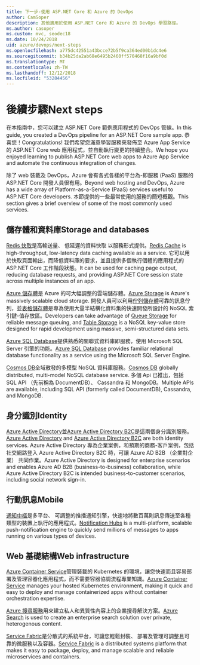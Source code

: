 ```yaml
---
title: 下一步-使用 ASP.NET Core 和 Azure 的 DevOps
author: CamSoper
description: 其他適用於使用 ASP.NET Core 和 Azure 的 DevOps 學習路徑。
ms.author: casoper
ms.custom: mvc, seodec18
ms.date: 10/24/2018
uid: azure/devops/next-steps
ms.openlocfilehash: a775dc42551a43bcce72b5f9ca364ed00b1dc4e6
ms.sourcegitcommit: b34b25da2ab68e6495b2460ff570468f16a9bf0d
ms.translationtype: MT
ms.contentlocale: zh-TW
ms.lasthandoff: 12/12/2018
ms.locfileid: "53284456"
---
```

# <a name="next-steps"></a><span data-ttu-id="c5c5a-103">後續步驟</span><span class="sxs-lookup"><span data-stu-id="c5c5a-103">Next steps</span></span>

<span data-ttu-id="c5c5a-104">在本指南中，您可以建立 ASP.NET Core 範例應用程式的 DevOps 管線。</span><span class="sxs-lookup"><span data-stu-id="c5c5a-104">In this guide, you created a DevOps pipeline for an ASP.NET Core sample app.</span></span> <span data-ttu-id="c5c5a-105">恭喜您！</span><span class="sxs-lookup"><span data-stu-id="c5c5a-105">Congratulations!</span></span> <span data-ttu-id="c5c5a-106">我們希望您滿意學習服務來發佈至 Azure App Service 的 ASP.NET Core web 應用程式，並自動執行變更的持續整合。</span><span class="sxs-lookup"><span data-stu-id="c5c5a-106">We hope you enjoyed learning to publish ASP.NET Core web apps to Azure App Service and automate the continuous integration of changes.</span></span>

<span data-ttu-id="c5c5a-107">除了 web 裝載及 DevOps，Azure 會有各式各樣的平台為-即服務 (PaaS) 服務的 ASP.NET Core 開發人員很有用。</span><span class="sxs-lookup"><span data-stu-id="c5c5a-107">Beyond web hosting and DevOps, Azure has a wide array of Platform-as-a-Service (PaaS) services useful to ASP.NET Core developers.</span></span> <span data-ttu-id="c5c5a-108">本節提供的一些最常使用的服務的簡短概觀。</span><span class="sxs-lookup"><span data-stu-id="c5c5a-108">This section gives a brief overview of some of the most commonly used services.</span></span>

## <a name="storage-and-databases"></a><span data-ttu-id="c5c5a-109">儲存體和資料庫</span><span class="sxs-lookup"><span data-stu-id="c5c5a-109">Storage and databases</span></span>

<span data-ttu-id="c5c5a-110">[Redis 快取](/azure/redis-cache/)是高輸送量、 低延遲的資料快取 以服務形式提供。</span><span class="sxs-lookup"><span data-stu-id="c5c5a-110">[Redis Cache](/azure/redis-cache/) is high-throughput, low-latency data caching available as a service.</span></span> <span data-ttu-id="c5c5a-111">它可以用於快取頁面輸出，而降低資料庫的要求，並且提供多個執行個體的應用程式的 ASP.NET Core 工作階段狀態。</span><span class="sxs-lookup"><span data-stu-id="c5c5a-111">It can be used for caching page output, reducing database requests, and providing ASP.NET Core session state across multiple instances of an app.</span></span>

<span data-ttu-id="c5c5a-112">[Azure 儲存體](/azure/storage/)是 Azure 的可大幅調整的雲端儲存體。</span><span class="sxs-lookup"><span data-stu-id="c5c5a-112">[Azure Storage](/azure/storage/) is Azure's massively scalable cloud storage.</span></span> <span data-ttu-id="c5c5a-113">開發人員可以利用[佇列儲存體](/azure/storage/queues/storage-queues-introduction)可靠的訊息佇列，並[表格儲存體](/azure/storage/tables/table-storage-overview)是專為使用大量半結構化資料集的快速開發所設計的 NoSQL 索引鍵-值存放區。</span><span class="sxs-lookup"><span data-stu-id="c5c5a-113">Developers can take advantage of [Queue Storage](/azure/storage/queues/storage-queues-introduction) for reliable message queuing, and [Table Storage](/azure/storage/tables/table-storage-overview) is a NoSQL key-value store designed for rapid development using massive, semi-structured data sets.</span></span>

<span data-ttu-id="c5c5a-114">[Azure SQL Database](/azure/sql-database/)提供熟悉的關聯式資料庫即服務，使用 Microsoft SQL Server 引擎的功能。</span><span class="sxs-lookup"><span data-stu-id="c5c5a-114">[Azure SQL Database](/azure/sql-database/) provides familiar relational database functionality as a service using the Microsoft SQL Server Engine.</span></span>

<span data-ttu-id="c5c5a-115">[Cosmos DB](/azure/cosmos-db/)全域散發的多模型 NoSQL 資料庫服務。</span><span class="sxs-lookup"><span data-stu-id="c5c5a-115">[Cosmos DB](/azure/cosmos-db/) globally distributed, multi-model NoSQL database service.</span></span> <span data-ttu-id="c5c5a-116">多個 Api 已推出，包括 SQL API （先前稱為 DocumentDB）、 Cassandra 和 MongoDB。</span><span class="sxs-lookup"><span data-stu-id="c5c5a-116">Multiple APIs are available, including SQL API (formerly called DocumentDB), Cassandra, and MongoDB.</span></span>

## <a name="identity"></a><span data-ttu-id="c5c5a-117">身分識別</span><span class="sxs-lookup"><span data-stu-id="c5c5a-117">Identity</span></span>

<span data-ttu-id="c5c5a-118">[Azure Active Directory](/azure/active-directory/)並[Azure Active Directory B2C](/azure/active-directory-b2c/)是這兩個身分識別服務。</span><span class="sxs-lookup"><span data-stu-id="c5c5a-118">[Azure Active Directory](/azure/active-directory/) and [Azure Active Directory B2C](/azure/active-directory-b2c/) are both identity services.</span></span> <span data-ttu-id="c5c5a-119">Azure Active Directory 專為企業案例，和預期的商務-客戶案例，包括社交網路登入 Azure Active Directory B2C 時，可讓 Azure AD B2B （企業對企業） 共同作業。</span><span class="sxs-lookup"><span data-stu-id="c5c5a-119">Azure Active Directory is designed for enterprise scenarios and enables Azure AD B2B (business-to-business) collaboration, while Azure Active Directory B2C is intended business-to-customer scenarios, including social network sign-in.</span></span>

## <a name="mobile"></a><span data-ttu-id="c5c5a-120">行動訊息</span><span class="sxs-lookup"><span data-stu-id="c5c5a-120">Mobile</span></span>

<span data-ttu-id="c5c5a-121">[通知中樞](/azure/notification-hubs/)是多平台、 可調整的推播通知引擎，快速地將數百萬則訊息傳送至各種類型的裝置上執行的應用程式。</span><span class="sxs-lookup"><span data-stu-id="c5c5a-121">[Notification Hubs](/azure/notification-hubs/) is a multi-platform, scalable push-notification engine to quickly send millions of messages to apps running on various types of devices.</span></span>

## <a name="web-infrastructure"></a><span data-ttu-id="c5c5a-122">Web 基礎結構</span><span class="sxs-lookup"><span data-stu-id="c5c5a-122">Web infrastructure</span></span>

<span data-ttu-id="c5c5a-123">[Azure Container Service](/azure/aks/)管理裝載的 Kubernetes 的環境，讓您快速而且容易部署及管理容器化應用程式，而不需要容器協調流程專業知識。</span><span class="sxs-lookup"><span data-stu-id="c5c5a-123">[Azure Container Service](/azure/aks/) manages your hosted Kubernetes environment, making it quick and easy to deploy and manage containerized apps without container orchestration expertise.</span></span>

<span data-ttu-id="c5c5a-124">[Azure 搜尋服務](/azure/search/)用來建立私人和異質性內容上的企業搜尋解決方案。</span><span class="sxs-lookup"><span data-stu-id="c5c5a-124">[Azure Search](/azure/search/) is used to create an enterprise search solution over private, heterogenous content.</span></span>

<span data-ttu-id="c5c5a-125">[Service Fabric](/azure/service-fabric/)是分散式的系統平台，可讓您輕鬆封裝、 部署及管理可調整且可靠的微服務以及容器。</span><span class="sxs-lookup"><span data-stu-id="c5c5a-125">[Service Fabric](/azure/service-fabric/) is a distributed systems platform that makes it easy to package, deploy, and manage scalable and reliable microservices and containers.</span></span>
